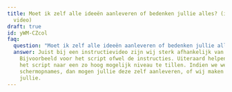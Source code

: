 ```yaml
---
title: Moet ik zelf alle ideeën aanleveren of bedenken jullie alles? (instructie
  video)
draft: true
id: yWM-CZcol
faq:
  question: "Moet ik zelf alle ideeën aanleveren of bedenken jullie alles? "
  answer: Juist bij een instructievideo zijn wij sterk afhankelijk van jouw input.
    Bijvoorbeeld voor het script ofwel de instructies. Uiteraard helpen wij om
    het script naar een zo hoog mogelijk niveau te tillen. Indien we werken met
    schermopnames, dan mogen jullie deze zelf aanleveren, of wij maken deze voor
    jullie.
---
```

